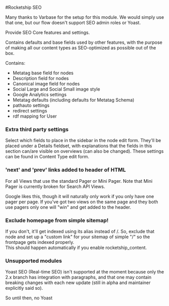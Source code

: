 #Rocketship SEO

Many thanks to Varbase for the setup for this module. We would simply use that
one, but our flow doesn't support SEO admin roles or Yoast.

Provide SEO Core features and settings.

Contains defaults and base fields used by other features, with the purpose of
 making all our content types as SEO-optimized as possible out of the box.

Contains:
- Metatag base field for nodes
- Description field for nodes
- Canonical image field for nodes
- Social Large and Social Small image style
- Google Analytics settings
- Metatag defaults (including defaults for Metatag Schema)
- pathauto settings
- redirect settings
- rdf mapping for User

### Extra third party settings
Select which fields to place in the sidebar in the node edit form. They'll be
 placed under a Details fieldset, with explanations that the fields in this 
 section can/are visible on overviews (can also be changed). These settings 
 can be found in Content Type edit form.
 
### 'next' and 'prev' links added to header of HTML
For all Views that use the standard Pager or Mini Pager. Note that Mini Pager
is currently broken for Search API Views.

Google likes this, though it will naturally only work if you only have one pager
per page. If you've got two views on the same page and they both use pagers
only one will "win" and get added to the header.

### Exclude homepage from simple sitemap!
If you don't, it'll get indexed using its alias instead of /.
So, exclude that node and set up a "custom link" for your sitemap of 
simple "/" so the frontpage gets indexed properly.  
This should happen automatically if you enable rocketship_content.

### Unsupported modules
Yoast SEO (Real-time SEO) isn't supported at the moment because only the 2.x 
branch has integration with paragraphs, and that one may contain breaking 
changes with each new update (still in alpha and maintainer explicitly said 
so).

So until then, no Yoast